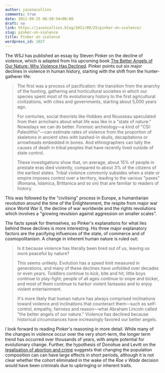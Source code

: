 ```yaml
---
author: jasonacollins
comments: true
date: 2011-09-25 06:50:54+00:00
draft: no
link: https://jasoncollins.blog/2011/09/25/pinker-on-violence/
slug: pinker-on-violence
title: Pinker on violence
wordpress_id: 1827
---
```


The WSJ has published an essay by Steven Pinker on the decline of violence, which is adapted from his upcoming book [The Better Angels of Our Nature: Why Violence Has Declined](http://www.amazon.com/gp/product/0670022950/ref=as_li_ss_tl?ie=UTF8&tag=evolvieconom-20&linkCode=as2&camp=217145&creative=399373&creativeASIN=0670022950). Pinker points out six major declines in violence in human history, starting with the shift from the hunter-gatherer life:


<blockquote>The first was a process of pacification: the transition from the anarchy of the hunting, gathering and horticultural societies in which our species spent most of its evolutionary history to the first agricultural civilizations, with cities and governments, starting about 5,000 years ago.

For centuries, social theorists like Hobbes and Rousseau speculated from their armchairs about what life was like in a "state of nature." Nowadays we can do better. Forensic archeology—a kind of "CSI: Paleolithic"—can estimate rates of violence from the proportion of skeletons in ancient sites with bashed-in skulls, decapitations or arrowheads embedded in bones. And ethnographers can tally the causes of death in tribal peoples that have recently lived outside of state control.

These investigations show that, on average, about 15% of people in prestate eras died violently, compared to about 3% of the citizens of the earliest states. Tribal violence commonly subsides when a state or empire imposes control over a territory, leading to the various "paxes" (Romana, Islamica, Brittanica and so on) that are familiar to readers of history.</blockquote>


This was followed by the "civilising" process in Europe, a humanitarian revolution around the time of the Enlightenment, the respite from major war since World War II, the decline of war worldwide and the rights revolutions which involves a "growing revulsion against aggression on smaller scales".

The facts speak for themselves, so Pinker's explanations for what lies behind these declines is more interesting. His three major explanatory factors are the pacifying influences of the state, of commerce and of cosmopolitanism. A change in inherent human nature is ruled out:


<blockquote>Is it because violence has literally been bred out of us, leaving us more peaceful by nature?

This seems unlikely. Evolution has a speed limit measured in generations, and many of these declines have unfolded over decades or even years. Toddlers continue to kick, bite and hit; little boys continue to play-fight; people of all ages continue to snipe and bicker, and most of them continue to harbor violent fantasies and to enjoy violent entertainment.

It's more likely that human nature has always comprised inclinations toward violence and inclinations that counteract them—such as self-control, empathy, fairness and reason—what Abraham Lincoln called "the better angels of our nature." Violence has declined because historical circumstances have increasingly favored our better angels.</blockquote>


I look forward to reading Pinker's reasoning in more detail. While many of the changes in violence occur over the very short-term, the longer term trend has occurred over thousands of years, with ample potential for evolutionary change. Further, the hypothesis of Donohue and Levitt on the [legalisation of abortion and crime](http://en.wikipedia.org/wiki/The_Impact_of_Legalized_Abortion_on_Crime) suggests that changing the population composition can can have large effects in short periods, although it is not clear whether the cohort eliminated in the wake of the _Roe v Wade_ decision would have been criminals due to upbringing or inherent traits.
